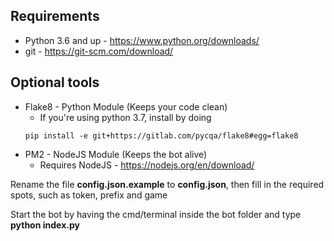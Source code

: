 
## Requirements
- Python 3.6 and up - https://www.python.org/downloads/
- git - https://git-scm.com/download/



## Optional tools
- Flake8 - Python Module (Keeps your code clean)
  - If you're using python 3.7, install by doing
  ```
  pip install -e git+https://gitlab.com/pycqa/flake8#egg=flake8
  ```
- PM2 - NodeJS Module (Keeps the bot alive)
  - Requires NodeJS - https://nodejs.org/en/download/



 Rename the file **config.json.example** to **config.json**, then fill in the required spots, such as token, prefix and game

Start the bot by having the cmd/terminal inside the bot folder and type **python index.py**

